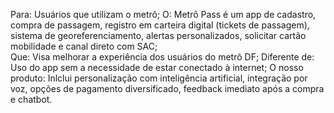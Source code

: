 Para: Usuários que utilizam o metrô;
O: Metrô Pass é um app de cadastro, compra de passagem, registro em carteira digital (tickets de passagem), sistema de georeferenciamento, alertas personalizados, solicitar cartão mobilidade e canal direto com SAC;   
Que: Visa melhorar a experiência dos usuários do metrô DF;
Diferente de: Uso do app sem a necessidade de estar conectado à internet;
O nosso produto: Inlclui personalização com inteligência artificial, integração por voz, opções de pagamento diversificado, feedback imediato após a compra e chatbot. 
